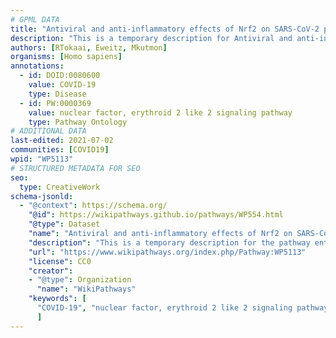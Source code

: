 ```yaml
---
# GPML DATA
title: "Antiviral and anti-inflammatory effects of Nrf2 on SARS-CoV-2 pathway"
description: "This is a temporary description for Antiviral and anti-inflammatory effects of Nrf2 on SARS-CoV-2 pathway"
authors: [RTokaai, Eweitz, Mkutmon]
organisms: [Homo sapiens]
annotations:
  - id: DOID:0080600
    value: COVID-19
    type: Disease
  - id: PW:0000369
    value: nuclear factor, erythroid 2 like 2 signaling pathway
    type: Pathway Ontology
# ADDITIONAL DATA
last-edited: 2021-07-02
communities: [COVID19]
wpid: "WP5113"
# STRUCTURED METADATA FOR SEO
seo:
  type: CreativeWork
schema-jsonld:
  - "@context": https://schema.org/
    "@id": https://wikipathways.github.io/pathways/WP554.html
    "@type": Dataset
    "name": "Antiviral and anti-inflammatory effects of Nrf2 on SARS-CoV-2 pathway"
    "description": "This is a temporary description for the pathway entitled: Antiviral and anti-inflammatory effects of Nrf2 on SARS-CoV-2 pathway"
    "url": "https://www.wikipathways.org/index.php/Pathway:WP5113"
    "license": CC0
    "creator":
    - "@type": Organization
      "name": "WikiPathways"
    "keywords": [
      "COVID-19", "nuclear factor, erythroid 2 like 2 signaling pathway",
      ]
---
```

